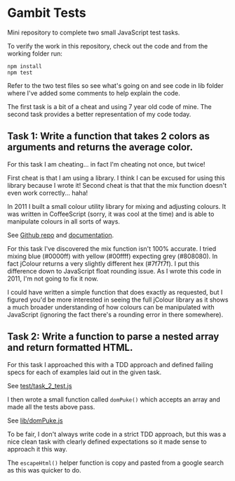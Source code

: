 # Gambit Tests

Mini repository to complete two small JavaScript test tasks.

To verify the work in this repository, check out the code and from the working folder run:

    npm install
    npm test

Refer to the two test files so see what's going on and see code in lib folder where I've added some comments to help explain the code.

The first task is a bit of a cheat and using 7 year old code of mine. The second task provides a better representation of my code today.


## Task 1: Write a function that takes 2 colors as arguments and returns the average color.

For this task I am cheating... in fact I'm cheating not once, but twice!

First cheat is that I am using a library. I think I can be excused for using this library because I wrote it! Second cheat is that that the mix function doesn't even work correctly... haha!

In 2011 I built a small colour utility library for mixing and adjusting colours. It was written in CoffeeScript (sorry, it was cool at the time) and is able to manipulate colours in all sorts of ways.

See [Github repo](https://github.com/aaronrussell/jcolour) and [documentation](http://aaronrussell.github.io/jcolour/).

For this task I've discovered the mix function isn't 100% accurate. I tried mixing blue (#0000ff) with yellow (#00ffff) expecting grey (#808080). In fact jColour returns a very slightly different hex (#7f7f7f). I put this difference down to JavaScript float rounding issue. As I wrote this code in 2011, I'm not going to fix it now.

I could have written a simple function that does exactly as requested, but I figured you'd be more interested in seeing the full jColour library as it shows a much broader understanding of how colours can be manipulated with JavaScript (ignoring the fact there's a rounding error in there somewhere).


## Task 2: Write a function to parse a nested array and return formatted HTML.

For this task I approached this with a TDD approach and defined failing specs for each of examples laid out in the given task.

See [test/task_2_test.js](https://github.com/aaronrussell/gambit-tests/blob/master/test/task_2_test.js)

I then wrote a small function called `domPuke()` which accepts an array and made all the tests above pass.

See [lib/domPuke.js](https://github.com/aaronrussell/gambit-tests/blob/master/lib/domPuke.js)

To be fair, I don't always write code in a strict TDD approach, but this was a nice clean task with clearly defined expectations so it made sense to approach it this way.

The `escapeHtml()` helper function is copy and pasted from a google search as this was quicker to do.
